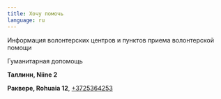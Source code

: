 ```yaml
---
title: Хочу помочь
language: ru
---
```

Информация волонтерских центров и пунктов приема волонтерской помощи

Гуманитарная допомощь

**Таллинн, Niine 2**

**Раквере, Rohuaia 12**, [+3725364253](tel::+37253642535)